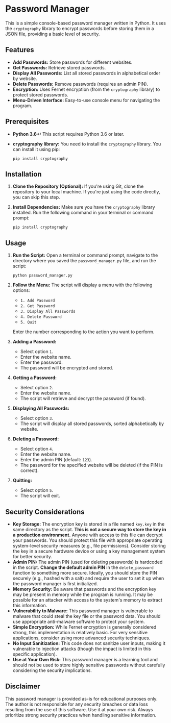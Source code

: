 # Password Manager

This is a simple console-based password manager written in Python. It uses the `cryptography` library to encrypt passwords before storing them in a JSON file, providing a basic level of security.

## Features

*   **Add Passwords:** Store passwords for different websites.
*   **Get Passwords:** Retrieve stored passwords.
*   **Display All Passwords:** List all stored passwords in alphabetical order by website.
*   **Delete Passwords:** Remove passwords (requires an admin PIN).
*   **Encryption:** Uses Fernet encryption (from the `cryptography` library) to protect stored passwords.
*   **Menu-Driven Interface:** Easy-to-use console menu for navigating the program.

## Prerequisites

*   **Python 3.6+:**  This script requires Python 3.6 or later.
*   **cryptography library:** You need to install the `cryptography` library. You can install it using pip:

    ```
    pip install cryptography
    ```

## Installation

1.  **Clone the Repository (Optional):** If you're using Git, clone the repository to your local machine.  If you're just using the code directly, you can skip this step.

2.  **Install Dependencies:** Make sure you have the `cryptography` library installed. Run the following command in your terminal or command prompt:

    ```
    pip install cryptography
    ```

## Usage

1.  **Run the Script:** Open a terminal or command prompt, navigate to the directory where you saved the `password_manager.py` file, and run the script:

    ```
    python password_manager.py
    ```

2.  **Follow the Menu:** The script will display a menu with the following options:

    *   `1. Add Password`
    *   `2. Get Password`
    *   `3. Display All Passwords`
    *   `4. Delete Password`
    *   `5. Quit`

    Enter the number corresponding to the action you want to perform.

3.  **Adding a Password:**
    *   Select option `1`.
    *   Enter the website name.
    *   Enter the password.
    *   The password will be encrypted and stored.

4.  **Getting a Password:**
    *   Select option `2`.
    *   Enter the website name.
    *   The script will retrieve and decrypt the password (if found).

5.  **Displaying All Passwords:**
    *   Select option `3`.
    *   The script will display all stored passwords, sorted alphabetically by website.

6.  **Deleting a Password:**
    *   Select option `4`.
    *   Enter the website name.
    *   Enter the admin PIN (default: `123`).
    *   The password for the specified website will be deleted (if the PIN is correct).

7.  **Quitting:**
    *   Select option `5`.
    *   The script will exit.

## Security Considerations

*   **Key Storage:** The encryption key is stored in a file named `key.key` in the same directory as the script. **This is not a secure way to store the key in a production environment.** Anyone with access to this file can decrypt your passwords. You should protect this file with appropriate operating system-level security measures (e.g., file permissions). Consider storing the key in a secure hardware device or using a key management system for better security.
*   **Admin PIN:** The admin PIN (used for deleting passwords) is hardcoded in the script.  **Change the default admin PIN** in the `delete_password` function to something more secure.  Ideally, you should store the PIN securely (e.g., hashed with a salt) and require the user to set it up when the password manager is first initialized.
*   **Memory Security:** Be aware that passwords and the encryption key may be present in memory while the program is running. It may be possible for an attacker with access to the system's memory to extract this information.
*   **Vulnerability to Malware:** This password manager is vulnerable to malware that could steal the key file or the password data. You should use appropriate anti-malware software to protect your system.
*   **Simple Encryption:** While Fernet encryption is generally considered strong, this implementation is relatively basic. For very sensitive applications, consider using more advanced security techniques.
*   **No Input Sanitization:** This code does not sanitize user inputs, making it vulnerable to injection attacks (though the impact is limited in this specific application).
*   **Use at Your Own Risk:** This password manager is a learning tool and should not be used to store highly sensitive passwords without carefully considering the security implications.

## Disclaimer

This password manager is provided as-is for educational purposes only. The author is not responsible for any security breaches or data loss resulting from the use of this software. Use it at your own risk. Always prioritize strong security practices when handling sensitive information.
